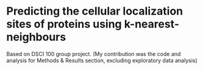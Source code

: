 # Predicting the cellular localization sites of proteins using k-nearest-neighbours
Based on DSCI 100 group project. 
(My contribution was the code and analysis for Methods & Results section, excluding exploratory data analysis)
